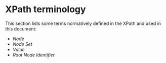 # XPath terminology

This section lists some terms normatively defined in the XPath and used in this document:

- <dfn data-lt="XML Node"><a data-cite="XPath#section-introduction">Node</a></dfn>
- <dfn><a data-cite="XPath#section-introduction">Node Set</a></dfn>
- <dfn data-lt="XML Value"><a data-cite="XPath#section-introduction">Value</a></dfn>
- <dfn><a data-cite="XPath#section-introduction">Root Node Identifier</a></dfn>

